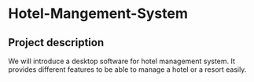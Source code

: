 # Hotel-Mangement-System

## Project description

We will introduce a desktop software for hotel management system. It provides different features to be able to manage a hotel or a resort easily. 
